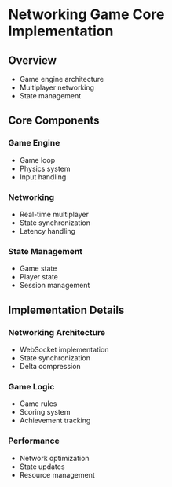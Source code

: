 # Networking Game Core Implementation

## Overview
- Game engine architecture
- Multiplayer networking
- State management

## Core Components
### Game Engine
- Game loop
- Physics system
- Input handling

### Networking
- Real-time multiplayer
- State synchronization
- Latency handling

### State Management
- Game state
- Player state
- Session management

## Implementation Details
### Networking Architecture
- WebSocket implementation
- State synchronization
- Delta compression

### Game Logic
- Game rules
- Scoring system
- Achievement tracking

### Performance
- Network optimization
- State updates
- Resource management
